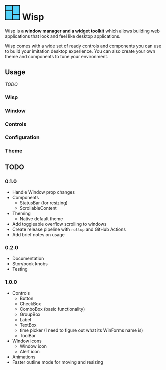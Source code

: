 # ![icon](./icon.png?raw=true "icon") Wisp

Wisp is **a window manager and a widget toolkit** which allows building web
applications that look and feel like desktop applications.

Wisp comes with a wide set of ready controls and components you can use to build
your imitation desktop experience. You can also create your own theme and
components to tune your environment.

## Usage

*TODO*

### Wisp

### Window

### Controls

### Configuration

### Theme

## TODO

### 0.1.0

* Handle Window prop changes
* Components
  * StatusBar (for resizing)
  * ScrollableContent
* Theming
  * Native default theme
* Add toggleable overflow scrolling to windows
* Create release pipeline with `rollup` and GitHub Actions
* Add brief notes on usage

### 0.2.0

* Documentation
* Storybook knobs
* Testing

### 1.0.0

* Controls
  * Button
  * CheckBox
  * ComboBox (basic functionality)
  * GroupBox
  * Label
  * TextBox
  * time picker (I need to figure out what its WinForms name is)
  * ToolBar
* Window icons
  * Window icon
  * Alert icon
* Animations
* Faster outline mode for moving and resizing
